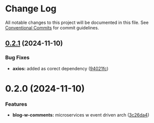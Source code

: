 # Change Log

All notable changes to this project will be documented in this file.
See [Conventional Commits](https://conventionalcommits.org) for commit guidelines.

## [0.2.1](https://github.com/paulAlexSerban/wbk--mern-playground/compare/@wbk--mern-playground/blog-w-comments-moderation-api@0.2.0...@wbk--mern-playground/blog-w-comments-moderation-api@0.2.1) (2024-11-10)

### Bug Fixes

-   **axios:** added as corect dependency ([94021fc](https://github.com/paulAlexSerban/wbk--mern-playground/commit/94021fc5e33f61ccffb34e8e983a0701e520ae88))

# 0.2.0 (2024-11-10)

### Features

-   **blog-w-comments:** microservices w event driven arch ([3c26da4](https://github.com/paulAlexSerban/wbk--mern-playground/commit/3c26da4797da20644207289dd168ea6b1d9e40a7))
